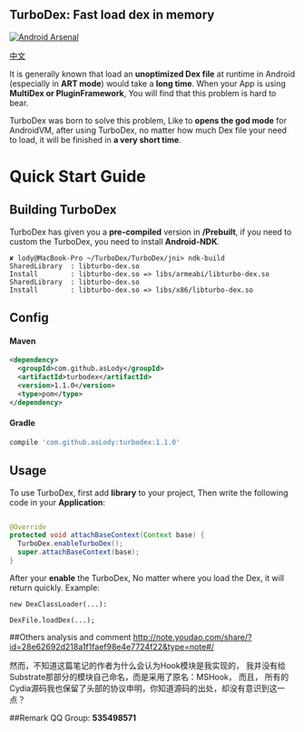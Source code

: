 TurboDex: Fast load dex in memory
--------

[![Android Arsenal](https://img.shields.io/badge/Android%20Arsenal-TurboDex-green.svg?style=true)](https://android-arsenal.com/details/1/3456)

[中文](CHINESE.md "中文")

It is generally known that load an **unoptimized Dex file** at runtime
in Android (especially in **ART mode**) would take a **long time**.
When your App is using **MultiDex or PluginFramework**,
You will find that this problem is hard to bear.

TurboDex was born to solve this problem, Like to **opens the god mode** for AndroidVM,
after using TurboDex, no matter how much Dex file your need to load,
it will be finished in **a very short time**.

# Quick Start Guide

## Building TurboDex
TurboDex has given you a **pre-compiled** version in **/Prebuilt**,
if you need to custom the TurboDex, you need to install **Android-NDK**.

```
✘ lody@MacBook-Pro ~/TurboDex/TurboDex/jni> ndk-build                  
SharedLibrary  : libturbo-dex.so
Install        : libturbo-dex.so => libs/armeabi/libturbo-dex.so
SharedLibrary  : libturbo-dex.so
Install        : libturbo-dex.so => libs/x86/libturbo-dex.so
```



## Config

#### Maven

```xml
<dependency>
  <groupId>com.github.asLody</groupId>
  <artifactId>turbodex</artifactId>
  <version>1.1.0</version>
  <type>pom</type>
</dependency>
```

#### Gradle

```groovy
compile 'com.github.asLody:turbodex:1.1.0'
```



## Usage
To use TurboDex, first add **library** to your project,
Then write the following code in your **Application**:

```java

@Override
protected void attachBaseContext(Context base) {
  TurboDex.enableTurboDex();
  super.attachBaseContext(base);
}


```

After your **enable** the TurboDex, No matter where you load the Dex, it will return quickly.
Example:
```
new DexClassLoader(...):

DexFile.loadDex(...);
```

##Others analysis and comment
http://note.youdao.com/share/?id=28e62692d218a1f1faef98e4e7724f22&type=note#/

然而，不知道这篇笔记的作者为什么会认为Hook模块是我实现的，
我并没有给Substrate那部分的模块自己命名，而是采用了原名：MSHook，
而且，
所有的Cydia源码我也保留了头部的协议申明，你知道源码的出处，却没有意识到这一点？

##Remark
QQ Group: **535498571**
